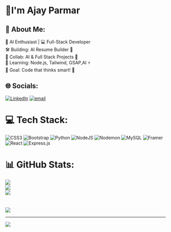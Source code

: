 <h1>👋I'm Ajay Parmar</h1>

## 💫 About Me:
🤖 AI Enthusiast | 💻 Full-Stack Developer<br>🛠️ Building: AI Resume Builder 📄<br>🤝 Collab: AI & Full Stack Projects 🚀<br>🌱 Learning: Node.js, Tailwind, GSAP,AI ⚡<br>🎯 Goal: Code that thinks smart! 🧠


## 🌐 Socials:
[![LinkedIn](https://img.shields.io/badge/LinkedIn-%230077B5.svg?logo=linkedin&logoColor=white)](https://linkedin.com/in/parmar-ajay) [![email](https://img.shields.io/badge/Email-D14836?logo=gmail&logoColor=white)](mailto:parmarajay0865@gmail.com) 

# 💻 Tech Stack:
![CSS3](https://img.shields.io/badge/css3-%231572B6.svg?style=for-the-badge&logo=css3&logoColor=white) ![Bootstrap](https://img.shields.io/badge/bootstrap-%238511FA.svg?style=for-the-badge&logo=bootstrap&logoColor=white) ![Python](https://img.shields.io/badge/python-3670A0?style=for-the-badge&logo=python&logoColor=ffdd54) ![NodeJS](https://img.shields.io/badge/node.js-6DA55F?style=for-the-badge&logo=node.js&logoColor=white) ![Nodemon](https://img.shields.io/badge/NODEMON-%23323330.svg?style=for-the-badge&logo=nodemon&logoColor=%BBDEAD) ![MySQL](https://img.shields.io/badge/mysql-4479A1.svg?style=for-the-badge&logo=mysql&logoColor=white) ![Framer](https://img.shields.io/badge/Framer-black?style=for-the-badge&logo=framer&logoColor=blue) ![React](https://img.shields.io/badge/react-%2320232a.svg?style=for-the-badge&logo=react&logoColor=%2361DAFB) ![Express.js](https://img.shields.io/badge/express.js-%23404d59.svg?style=for-the-badge&logo=express&logoColor=%2361DAFB)
# 📊 GitHub Stats:
![](https://github-readme-stats.vercel.app/api?username=PARMARAJAYKUMAR&theme=neon&hide_border=false&include_all_commits=false&count_private=false)<br/>
![](https://github-readme-streak-stats.herokuapp.com/?user=PARMARAJAYKUMAR&theme=neon&hide_border=false)<br/>
![](https://github-readme-stats.vercel.app/api/top-langs/?username=PARMARAJAYKUMAR&theme=neon&hide_border=false&include_all_commits=false&count_private=false&layout=compact)
<br/>
#
![](https://quotes-github-readme.vercel.app/api?type=horizontal&theme=gruvbox)

---
[![](https://visitcount.itsvg.in/api?id=PARMARAJAYKUMAR&icon=0&color=9)](https://visitcount.itsvg.in)

<!-- Proudly created with GPRM ( https://gprm.itsvg.in ) -->

